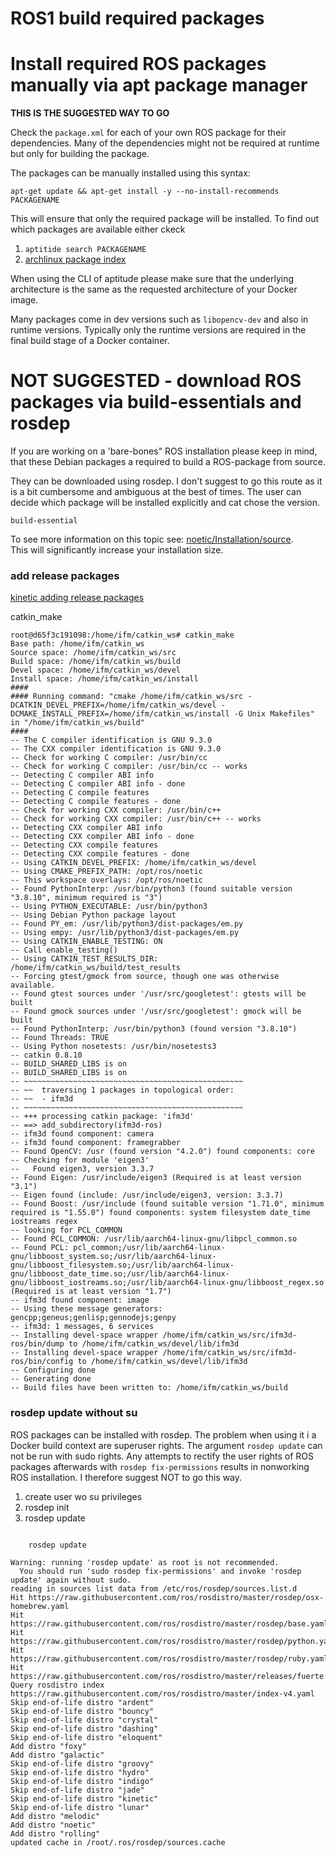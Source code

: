 # ROS1 build required packages

# Install required ROS packages manually via apt package manager
**THIS IS THE SUGGESTED WAY TO GO**

Check the `package.xml` for each of your own ROS package for their dependencies. Many of the dependencies might not be required at runtime but only for building the package.   

The packages can be manually installed using this syntax:
```
apt-get update && apt-get install -y --no-install-recommends PACKAGENAME
```
This will ensure that only the required package will be installed. To find out which packages are available either ckeck
1. `aptitide search PACKAGENAME`
2. [archlinux package index](https://archlinux.org/packages/?)

When using the CLI of aptitude please make sure that the underlying architecture is the same as the requested architecture of your Docker image.  


Many packages come in dev versions such as `libopencv-dev` and also in runtime versions. Typically only the runtime versions are required in the final build stage of a Docker container.



# NOT SUGGESTED -  download ROS packages via build-essentials and rosdep 
If you are working on a 'bare-bones" ROS installation please keep in mind, that these Debian packages a required to build a ROS-package from source.

They can be downloaded using rosdep. I don't suggest to go this route as it is a bit cumbersome and ambiguous at the best of times. The user can decide which package will be installed explicitly and cat chose the version.

```
build-essential
```
To see more information on this topic see: [noetic/Installation/source](http://wiki.ros.org/noetic/Installation/Source).  
This will significantly increase your installation size. 

### add release packages
[kinetic adding release packages](http://wiki.ros.org/ROSberryPi/Installing%20ROS%20Kinetic%20on%20the%20Raspberry%20Pi#Adding_Released_Packages)

catkin_make 
```
root@d65f3c191098:/home/ifm/catkin_ws# catkin_make
Base path: /home/ifm/catkin_ws
Source space: /home/ifm/catkin_ws/src
Build space: /home/ifm/catkin_ws/build
Devel space: /home/ifm/catkin_ws/devel
Install space: /home/ifm/catkin_ws/install
####
#### Running command: "cmake /home/ifm/catkin_ws/src -DCATKIN_DEVEL_PREFIX=/home/ifm/catkin_ws/devel -DCMAKE_INSTALL_PREFIX=/home/ifm/catkin_ws/install -G Unix Makefiles" in "/home/ifm/catkin_ws/build"
####
-- The C compiler identification is GNU 9.3.0
-- The CXX compiler identification is GNU 9.3.0
-- Check for working C compiler: /usr/bin/cc
-- Check for working C compiler: /usr/bin/cc -- works
-- Detecting C compiler ABI info
-- Detecting C compiler ABI info - done
-- Detecting C compile features
-- Detecting C compile features - done
-- Check for working CXX compiler: /usr/bin/c++
-- Check for working CXX compiler: /usr/bin/c++ -- works
-- Detecting CXX compiler ABI info
-- Detecting CXX compiler ABI info - done
-- Detecting CXX compile features
-- Detecting CXX compile features - done
-- Using CATKIN_DEVEL_PREFIX: /home/ifm/catkin_ws/devel
-- Using CMAKE_PREFIX_PATH: /opt/ros/noetic
-- This workspace overlays: /opt/ros/noetic
-- Found PythonInterp: /usr/bin/python3 (found suitable version "3.8.10", minimum required is "3") 
-- Using PYTHON_EXECUTABLE: /usr/bin/python3
-- Using Debian Python package layout
-- Found PY_em: /usr/lib/python3/dist-packages/em.py  
-- Using empy: /usr/lib/python3/dist-packages/em.py
-- Using CATKIN_ENABLE_TESTING: ON
-- Call enable_testing()
-- Using CATKIN_TEST_RESULTS_DIR: /home/ifm/catkin_ws/build/test_results
-- Forcing gtest/gmock from source, though one was otherwise available.
-- Found gtest sources under '/usr/src/googletest': gtests will be built
-- Found gmock sources under '/usr/src/googletest': gmock will be built
-- Found PythonInterp: /usr/bin/python3 (found version "3.8.10") 
-- Found Threads: TRUE  
-- Using Python nosetests: /usr/bin/nosetests3
-- catkin 0.8.10
-- BUILD_SHARED_LIBS is on
-- BUILD_SHARED_LIBS is on
-- ~~~~~~~~~~~~~~~~~~~~~~~~~~~~~~~~~~~~~~~~~~~~~~~~~
-- ~~  traversing 1 packages in topological order:
-- ~~  - ifm3d
-- ~~~~~~~~~~~~~~~~~~~~~~~~~~~~~~~~~~~~~~~~~~~~~~~~~
-- +++ processing catkin package: 'ifm3d'
-- ==> add_subdirectory(ifm3d-ros)
-- ifm3d found component: camera
-- ifm3d found component: framegrabber
-- Found OpenCV: /usr (found version "4.2.0") found components: core 
-- Checking for module 'eigen3'
--   Found eigen3, version 3.3.7
-- Found Eigen: /usr/include/eigen3 (Required is at least version "3.1") 
-- Eigen found (include: /usr/include/eigen3, version: 3.3.7)
-- Found Boost: /usr/include (found suitable version "1.71.0", minimum required is "1.55.0") found components: system filesystem date_time iostreams regex 
-- looking for PCL_COMMON
-- Found PCL_COMMON: /usr/lib/aarch64-linux-gnu/libpcl_common.so  
-- Found PCL: pcl_common;/usr/lib/aarch64-linux-gnu/libboost_system.so;/usr/lib/aarch64-linux-gnu/libboost_filesystem.so;/usr/lib/aarch64-linux-gnu/libboost_date_time.so;/usr/lib/aarch64-linux-gnu/libboost_iostreams.so;/usr/lib/aarch64-linux-gnu/libboost_regex.so (Required is at least version "1.7") 
-- ifm3d found component: image
-- Using these message generators: gencpp;geneus;genlisp;gennodejs;genpy
-- ifm3d: 1 messages, 6 services
-- Installing devel-space wrapper /home/ifm/catkin_ws/src/ifm3d-ros/bin/dump to /home/ifm/catkin_ws/devel/lib/ifm3d
-- Installing devel-space wrapper /home/ifm/catkin_ws/src/ifm3d-ros/bin/config to /home/ifm/catkin_ws/devel/lib/ifm3d
-- Configuring done
-- Generating done
-- Build files have been written to: /home/ifm/catkin_ws/build
```

### rosdep update without su 
ROS packages can be installed with rosdep. The problem when using it i a Docker build context are superuser rights. The argument `rosdep update` can not be run with sudo rights. Any attempts to rectify the user rights of ROS packages afterwards with `rosdep fix-permissions` results in nonworking ROS installation. I therefore suggest NOT to go this way.


1. create user wo su privileges
2. rosdep init 
3. rosdep update
```Recommended: please run

	rosdep update

Warning: running 'rosdep update' as root is not recommended.
  You should run 'sudo rosdep fix-permissions' and invoke 'rosdep update' again without sudo.
reading in sources list data from /etc/ros/rosdep/sources.list.d
Hit https://raw.githubusercontent.com/ros/rosdistro/master/rosdep/osx-homebrew.yaml
Hit https://raw.githubusercontent.com/ros/rosdistro/master/rosdep/base.yaml
Hit https://raw.githubusercontent.com/ros/rosdistro/master/rosdep/python.yaml
Hit https://raw.githubusercontent.com/ros/rosdistro/master/rosdep/ruby.yaml
Hit https://raw.githubusercontent.com/ros/rosdistro/master/releases/fuerte.yaml
Query rosdistro index https://raw.githubusercontent.com/ros/rosdistro/master/index-v4.yaml
Skip end-of-life distro "ardent"
Skip end-of-life distro "bouncy"
Skip end-of-life distro "crystal"
Skip end-of-life distro "dashing"
Skip end-of-life distro "eloquent"
Add distro "foxy"
Add distro "galactic"
Skip end-of-life distro "groovy"
Skip end-of-life distro "hydro"
Skip end-of-life distro "indigo"
Skip end-of-life distro "jade"
Skip end-of-life distro "kinetic"
Skip end-of-life distro "lunar"
Add distro "melodic"
Add distro "noetic"
Add distro "rolling"
updated cache in /root/.ros/rosdep/sources.cache
```
